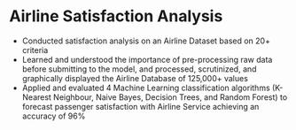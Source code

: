 # Airline Satisfaction Analysis
- Conducted satisfaction analysis on an Airline Dataset based on 20+ criteria
- Learned and understood the importance of pre-processing raw data before submitting to the model, and processed, scrutinized, and graphically displayed the Airline Database of 125,000+ values
- Applied and evaluated 4 Machine Learning classification algorithms (K-Nearest Neighbour, Naive Bayes, Decision Trees, and Random Forest) to forecast passenger satisfaction with Airline Service achieving an accuracy of 96%

 
